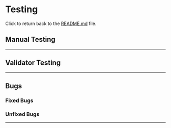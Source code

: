 # Testing

Click to return back to the [README.md](README.md) file.

## Manual Testing

---

## Validator Testing

---

## Bugs

### Fixed Bugs

### Unfixed Bugs

---

